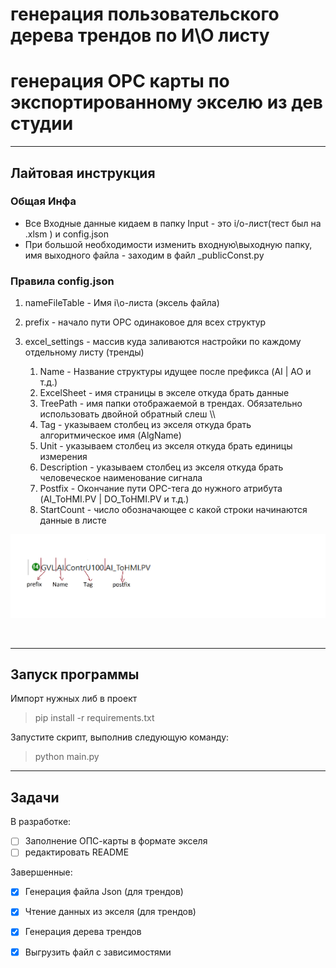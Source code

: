 # генерация пользовательского дерева трендов по И\О листу

# генерация OPC карты по экспортированному экселю из дев студии
----
## Лайтовая инструкция

### Общая Инфа
- Все Входные данные кидаем в папку Input - это i/o-лист(тест был на .xlsm ) и config.json
- При большой необходимости изменить входную\выходную папку, имя выходного файла - заходим в файл _publicConst.py

### Правила config.json
1. nameFileTable - Имя i\o-листа (эксель файла)
2. prefix - начало пути OPC одинаковое для всех структур 

3. excel_settings - массив куда заливаются настройки по каждому отдельному листу (тренды)
   1. Name - Название структуры идущее после префикса (AI | AO и т.д.)
   2. ExcelSheet - имя страницы в экселе откуда брать данные 
   3. TreePath - имя папки отображаемой в трендах. Обязательно использовать двойной обратный слеш \\\ 
   4. Tag - указываем столбец из экселя откуда брать алгоритмическое имя (AlgName)
   5. Unit - указываем столбец из экселя откуда брать единицы измерения
   6. Description - указываем столбец из экселя откуда брать человеческое наименование сигнала 
   7. Postfix - Окончание пути OPC-тега до нужного атрибута (AI_ToHMI.PV | DO_ToHMI.PV и т.д.)
   8. StartCount - число обозначающее с какой строки начинаются данные в листе




![Пояснялкины](pic.PNG)

<br>

----
## Запуск программы

Импорт нужных либ в проект 
> pip install -r requirements.txt

Запустите скрипт, выполнив следующую команду:
> python main.py

----
## Задачи
В разработке:
- [ ] Заполнение ОПС-карты в формате экселя
- [ ] редактировать README

Завершенные: 
- [x] Генерация файла Json (для трендов)
- [x] Чтение данных из экселя (для трендов)
- [x] Генерация дерева трендов  
- [x] Выгрузить файл с зависимостями 

